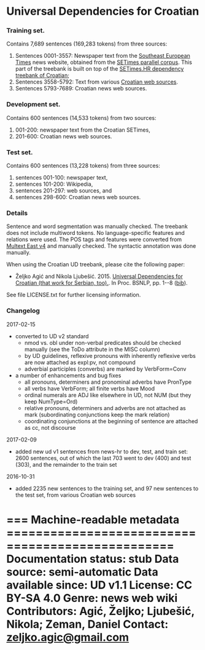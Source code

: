 # Universal Dependencies for Croatian

### Training set.

Contains 7,689 sentences (169,283 tokens) from three sources:

1. Sentences 0001-3557: Newspaper text from the [Southeast European Times](http://en.wikipedia.org/wiki/Southeast_European_Times) news website, obtained from the [SETimes parallel corpus](http://nlp.ffzg.hr/resources/corpora/setimes/). This part of the treebank is built on top of the [SETimes.HR dependency treebank of Croatian](https://github.com/ffnlp/sethr);
2. Sentences 3558-5792: Text from various [Croatian web sources](http://nl.ijs.si/isjt14/proceedings/isjt2014_10.pdf).
3. Sentences 5793-7689: Croatian news web sources.

### Development set.

Contains 600 sentences (14,533 tokens) from two sources:

1. 001-200: newspaper text from the Croatian SETimes,
2. 201-600: Croatian news web sources.

### Test set.

Contains 600 sentences (13,228 tokens) from three sources:

1. sentences 001-100: newspaper text,
2. sentences 101-200: Wikipedia,
3. sentences 201-297: web sources, and
4. sentences 298-600: Croatian news web sources.

### Details

Sentence and word segmentation was manually checked. The treebank does not include multiword tokens. No language-specific features and relations were used. The POS tags and features were converted from [Multext East v4](http://nlp.ffzg.hr/data/tagging/msd-hr.html) and manually checked. The syntactic annotation was done manually.

When using the Croatian UD treebank, please cite the following paper:

* Željko Agić and Nikola Ljubešić. 2015. [Universal Dependencies for Croatian (that work for Serbian, too).](http://aclweb.org/anthology/W/W15/W15-5301.pdf). In Proc. BSNLP, pp. 1--8 ([bib](http://aclweb.org/anthology/W/W15/W15-5301.bib)).

See file LICENSE.txt for further licensing information.

### Changelog

2017-02-15

* converted to UD v2 standard
  * nmod vs. obl under non-verbal predicates should be checked manually (see the ToDo attribute in the MISC column)
  * by UD guidelines, reflexive pronouns with inherently reflexive verbs are now attached as expl:pv, not compound
  * adverbial participles (converbs) are marked by VerbForm=Conv
* a number of enhancements and bug fixes
  * all pronouns, determiners and pronominal adverbs have PronType
  * all verbs have VerbForm; all finite verbs have Mood
  * ordinal numerals are ADJ like elsewhere in UD, not NUM (but they keep NumType=Ord)
  * relative pronouns, determiners and adverbs are not attached as mark (subordinating conjunctions keep the mark relation)
  * coordinating conjunctions at the beginning of sentence are attached as cc, not discourse

2017-02-09

* added new ud v1 sentences from news-hr to dev, test, and train set: 2600 sentences, out of which the last 703 went to dev (400) and test (303), and the remainder to the train set

2016-10-31

* added 2235 new sentences to the training set, and 97 new sentences to the test set, from various Croatian web sources



=== Machine-readable metadata =================================================
Documentation status: stub
Data source: semi-automatic
Data available since: UD v1.1
License: CC BY-SA 4.0
Genre: news web wiki
Contributors: Agić, Željko; Ljubešić, Nikola; Zeman, Daniel
Contact: zeljko.agic@gmail.com
===============================================================================

